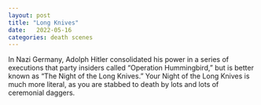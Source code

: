 ```yaml
---
layout: post
title: "Long Knives"
date:   2022-05-16
categories: death scenes
---
```

In Nazi Germany, Adolph Hitler consolidated his power in a series of executions that party insiders called “Operation Hummingbird,” but is better known as “The Night of the Long Knives.” Your Night of the Long Knives is much more literal, as you are stabbed to death by lots and lots of ceremonial daggers.
